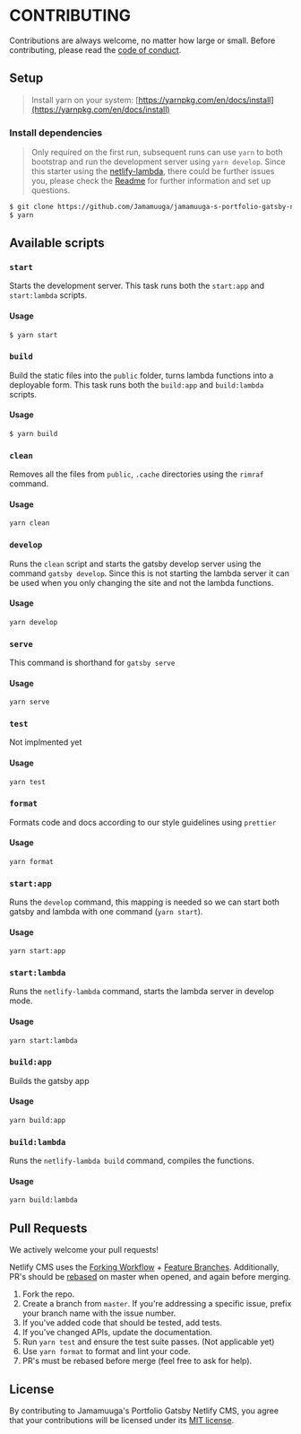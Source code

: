 # CONTRIBUTING

Contributions are always welcome, no matter how large or small. Before contributing,
please read the [code of conduct](CODE_OF_CONDUCT.md).

## Setup

> Install yarn on your system: [https://yarnpkg.com/en/docs/install](https://yarnpkg.com/en/docs/install)

### Install dependencies

> Only required on the first run, subsequent runs can use `yarn` to both
> bootstrap and run the development server using `yarn develop`.
> Since this starter using the [netlify-lambda](https://github.com/netlify/netlify-lambda), there could be further issues you, please check the [Readme](https://github.com/netlify/netlify-lambda) for further information and set up questions.

```sh
$ git clone https://github.com/Jamamuuga/jamamuuga-s-portfolio-gatsby-netlifycms
$ yarn
```

## Available scripts

### `start`

Starts the development server. This task runs both the `start:app` and `start:lambda` scripts.

#### Usage

```sh
$ yarn start
```

### `build`

Build the static files into the `public` folder, turns lambda functions into a deployable form. This task runs both the `build:app` and `build:lambda` scripts.

#### Usage

```sh
$ yarn build
```

### `clean`

Removes all the files from `public`, `.cache` directories using the `rimraf` command.

#### Usage

```sh
yarn clean
```

### `develop`

Runs the `clean` script and starts the gatsby develop server using the command `gatsby develop`. Since this is not starting the lambda server it can be used when you only changing the site and not the lambda functions.

#### Usage

```sh
yarn develop
```

### `serve`

This command is shorthand for `gatsby serve`

#### Usage

```sh
yarn serve
```

### `test`

Not implmented yet

#### Usage

```sh
yarn test
```

### `format`

Formats code and docs according to our style guidelines using `prettier`

#### Usage

```sh
yarn format
```

### `start:app`

Runs the `develop` command, this mapping is needed so we can start both gatsby and lambda with one command (`yarn start`).

#### Usage

```sh
yarn start:app
```

### `start:lambda`

Runs the `netlify-lambda` command, starts the lambda server in develop mode.

#### Usage

```sh
yarn start:lambda
```

### `build:app`

Builds the gatsby app

#### Usage

```sh
yarn build:app
```

### `build:lambda`

Runs the `netlify-lambda build` command, compiles the functions.

#### Usage

```sh
yarn build:lambda
```

## Pull Requests

We actively welcome your pull requests!

<!-- If you need help with Git or our workflow, please ask on [Gitter.im](https://gitter.im/netlify/NetlifyCMS). We want your contributions even if you're just learning Git. Our maintainers are happy to help! -->

Netlify CMS uses the [Forking Workflow](https://www.atlassian.com/git/tutorials/comparing-workflows/forking-workflow) + [Feature Branches](https://www.atlassian.com/git/tutorials/comparing-workflows/feature-branch-workflow). Additionally, PR's should be [rebased](https://www.atlassian.com/git/tutorials/merging-vs-rebasing) on master when opened, and again before merging.

1. Fork the repo.
2. Create a branch from `master`. If you're addressing a specific issue, prefix your branch name with the issue number.
3. If you've added code that should be tested, add tests.
4. If you've changed APIs, update the documentation.
5. Run `yarn test` and ensure the test suite passes. (Not applicable yet)
6. Use `yarn format` to format and lint your code.
7. PR's must be rebased before merge (feel free to ask for help).
   <!-- 8. PR should be reviewed by two maintainers prior to merging. -->

## License

By contributing to Jamamuuga's Portfolio Gatsby Netlify CMS, you agree that your contributions will be licensed
under its [MIT license](LICENSE).
